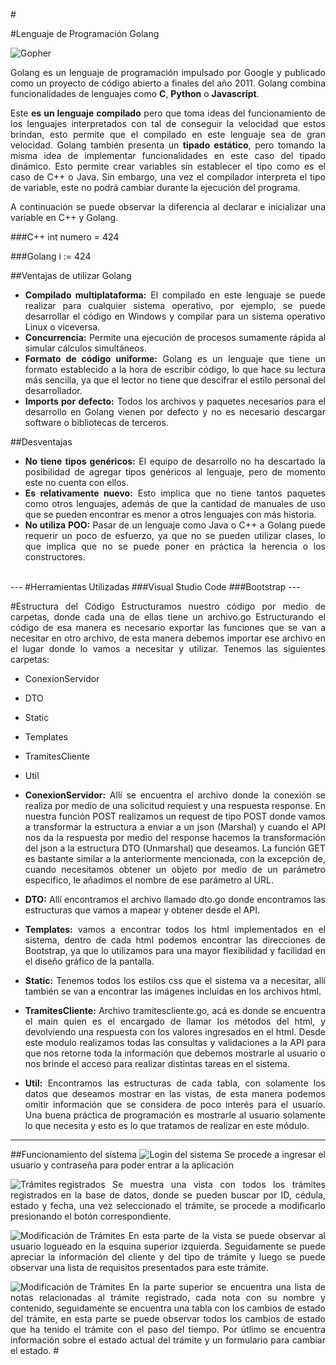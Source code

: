 #<div style="text-align: justify">
#Lenguaje de Programación Golang

![Gopher](https://storage.googleapis.com/jawahar-tech/1560609620174.png)

Golang es un lenguaje de programación impulsado por Google y publicado como un proyecto de código abierto a finales del año 2011. Golang combina funcionalidades de lenguajes como **C**, **Python** o **Javascript**.

Este **es un lenguaje compilado** pero que toma ideas del funcionamiento de los lenguajes interpretados con tal de conseguir la velocidad que estos brindan, esto permite que el compilado en este lenguaje sea de gran velocidad. Golang también presenta un **tipado estático**, pero tomando la misma idea de implementar funcionalidades en este caso del tipado dinámico. Esto permite crear variables sin establecer el tipo como es el caso de C++ o Java. Sin embargo, una vez el compilador interpreta el tipo de variable, este no podrá cambiar durante la ejecución del programa.

A continuación se puede observar la diferencia al declarar e inicializar una variable en C++ y Golang.

###C++
	int numero = 424

###Golang
	i := 424


##Ventajas de utilizar Golang

* **Compilado multiplataforma:** El compilado en este lenguaje se puede realizar para cualquier sistema operativo, por ejemplo, se puede desarrollar el código en Windows y compilar para un sistema operativo Linux o viceversa.
* **Concurrencia:** Permite una ejecución de procesos sumamente rápida al simular cálculos simultáneos.
* **Formato de código uniforme:** Golang es un lenguaje que tiene un formato establecido a la hora de escribir código, lo que hace su lectura más sencilla, ya que el lector no tiene que descifrar el estilo personal del desarrollador.
* **Imports por defecto:** Todos los archivos y paquetes necesarios para el desarrollo en Golang vienen por defecto y no es necesario descargar software o bibliotecas de terceros.

##Desventajas

* **No tiene tipos genéricos:** El equipo de desarrollo no ha descartado la posibilidad de agregar tipos genéricos al lenguaje, pero de momento este no cuenta con ellos.
* **Es relativamente nuevo:** Esto implica que no tiene tantos paquetes como otros lenguajes, además de que la cantidad de manuales de uso que se pueden encontrar es menor a otros lenguajes con más historia.
* **No utiliza POO:** Pasar de un lenguaje como Java o C++ a Golang puede requerir un poco de esfuerzo, ya que no se pueden utilizar clases, lo que implica que no se puede poner en práctica la herencia o los constructores. 

<br>
---
#Herramientas Utilizadas
###Visual Studio Code
###Bootstrap
---

#Estructura del Código
Estructuramos nuestro código por medio de carpetas, donde cada una de ellas tiene un archivo.go Estructurando el código de esa manera es necesario exportar las funciones que se van a necesitar en otro archivo, de esta manera debemos importar ese archivo en el lugar donde lo vamos a necesitar y utilizar. Tenemos las siguientes carpetas:

* ConexionServidor
* DTO
* Static
* Templates
* TramitesCliente
* Util


* **ConexionServidor:** Allí se encuentra el archivo donde la conexión se realiza por medio de una solicitud requiest y una respuesta response. En nuestra función POST realizamos un request de tipo POST donde vamos a transformar la estructura a enviar a un json (Marshal) y cuando el API nos da la respuesta por medio del response hacemos la transformación del json a la estructura DTO (Unmarshal) que deseamos. La función GET es bastante similar a la anteriormente mencionada, con la excepción de, cuando necesitamos obtener un objeto por medio de un parámetro especifico, le añadimos el nombre de ese parámetro al URL.

* **DTO:** Allí encontramos el archivo llamado dto.go donde encontramos las estructuras que vamos a mapear y obtener desde el API. 

* **Templates:** vamos a encontrar todos los html implementados en el sistema, dentro de cada html podemos encontrar las direcciones de Bootstrap, ya que lo utilizamos para una mayor flexibilidad y facilidad en el diseño gráfico de la pantalla.

* **Static:** Tenemos todos los estilos css que el sistema va a necesitar, allí también se van a encontrar las imágenes incluidas en los archivos html.

* **TramitesCliente:** Archivo tramitescliente.go, acá es donde se encuentra el main quien es el encargado de llamar los métodos del html, y devolviendo una respuesta con los valores ingresados en el html. Desde este modulo realizamos todas las consultas y validaciones a la API para que nos retorne toda la información que debemos mostrarle al usuario o nos brinde el acceso para realizar distintas tareas en el sistema.

* **Util:** Encontramos las estructuras de cada tabla, con solamente los datos que deseamos mostrar en las vistas, de esta manera podemos omitir información que se considera de poco interés para el usuario. Una buena práctica de programación es mostrarle al usuario solamente lo que necesita y esto es lo que tratamos de realizar en este módulo.

---


##Funcionamiento del sistema
![Login del sistema](Imagenes/Login.PNG) 
Se procede a ingresar el usuario y contraseña para poder entrar a la aplicación

![Trámites registrados](Imagenes/TramitesRegistrados.PNG)
Se muestra una vista con todos los trámites registrados en la base de datos, donde se pueden buscar por ID, cédula, estado y fecha, una vez seleccionado el trámite, se procede a modificarlo presionando el botón correspondiente.

![Modificación de Trámites](Imagenes/ModificarTramite1.PNG)
En esta parte de la vista se puede observar al usuario logueado en la esquina superior izquierda. Seguidamente se puede apreciar la información del cliente y del tipo de trámite y luego se puede observar una lista de requisitos presentados para este trámite.

![Modificación de Trámites](Imagenes/ModificarTramite2.PNG)
En la parte superior se encuentra una lista de notas relacionadas al trámite registrado, cada nota con su nombre y contenido, seguidamente se encuentra una tabla con los cambios de estado del trámite, en esta parte se puede observar todos los cambios de estado que ha tenido el trámite con el paso del tiempo. Por útlimo se encuentra información sobre el estado actual del trámite y un formulario para cambiar el estado.
#<div/>